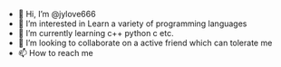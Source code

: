- 👋 Hi, I’m @jylove666
- 👀 I’m interested in Learn a variety of programming languages
- 🌱 I’m currently learning c++ python c etc.
- 💞️ I’m looking to collaborate on a active friend which can tolerate me
- 📫 How to reach me 

<!---
jylove666/jylove666 is a ✨ special ✨ repository because its `README.md` (this file) appears on your GitHub profile.
You can click the Preview link to take a look at your changes.
--->
